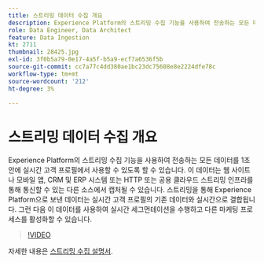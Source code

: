 ```yaml
---
title: 스트리밍 데이터 수집 개요
description: Experience Platform의 스트리밍 수집 기능을 사용하여 전송하는 모든 데이터를 1초 안에 실시간 고객 프로필에서 사용할 수 있도록 할 수 있습니다. 이 데이터는 웹 사이트나 모바일 앱, CRM 및 ERP 시스템 또는 HTTP 또는 공용 클라우드 스트리밍 인프라를 통해 통신할 수 있는 다른 소스에서 캡처될 수 있습니다. 스트리밍을 통해 Experience Platform으로 보낸 데이터는 실시간 고객 프로필의 기존 데이터와 실시간으로 결합됩니다. 그런 다음 이 데이터를 사용하여 실시간 세그먼테이션을 수행하고 다른 마케팅 프로세스를 활성화할 수 있습니다.
role: Data Engineer, Data Architect
feature: Data Ingestion
kt: 2711
thumbnail: 28425.jpg
exl-id: 3f0b5a79-0e17-4a5f-b5a9-ecf7a6536f5b
source-git-commit: cc7a77c4dd380ae1bc23dc75608e8e2224dfe78c
workflow-type: tm+mt
source-wordcount: '212'
ht-degree: 3%

---
```


# 스트리밍 데이터 수집 개요

Experience Platform의 스트리밍 수집 기능을 사용하여 전송하는 모든 데이터를 1초 안에 실시간 고객 프로필에서 사용할 수 있도록 할 수 있습니다. 이 데이터는 웹 사이트나 모바일 앱, CRM 및 ERP 시스템 또는 HTTP 또는 공용 클라우드 스트리밍 인프라를 통해 통신할 수 있는 다른 소스에서 캡처될 수 있습니다. 스트리밍을 통해 Experience Platform으로 보낸 데이터는 실시간 고객 프로필의 기존 데이터와 실시간으로 결합됩니다. 그런 다음 이 데이터를 사용하여 실시간 세그먼테이션을 수행하고 다른 마케팅 프로세스를 활성화할 수 있습니다.

>[!VIDEO](https://video.tv.adobe.com/v/28425?quality=12&learn=on)

자세한 내용은 [스트리밍 수집 설명서](https://experienceleague.adobe.com/docs/experience-platform/ingestion/streaming/overview.html?lang=ko).